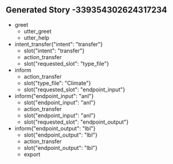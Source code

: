 ## Generated Story -339354302624317234
* greet
    - utter_greet
    - utter_help
* intent_transfer{"intent": "transfer"}
    - slot{"intent": "transfer"}
    - action_transfer
    - slot{"requested_slot": "type_file"}
* inform
    - action_transfer
    - slot{"type_file": "Climate"}
    - slot{"requested_slot": "endpoint_input"}
* inform{"endpoint_input": "anl"}
    - slot{"endpoint_input": "anl"}
    - action_transfer
    - slot{"endpoint_input": "anl"}
    - slot{"requested_slot": "endpoint_output"}
* inform{"endpoint_output": "lbl"}
    - slot{"endpoint_output": "lbl"}
    - action_transfer
    - slot{"endpoint_output": "lbl"}
    - export

